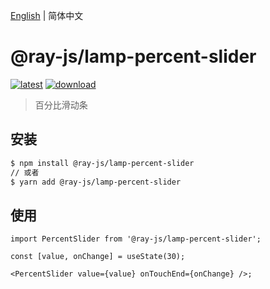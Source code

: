 [English](./README.md) | 简体中文

# @ray-js/lamp-percent-slider

[![latest](https://img.shields.io/npm/v/@ray-js/lamp-percent-slider/latest.svg)](https://www.npmjs.com/package/@ray-js/lamp-percent-slider) [![download](https://img.shields.io/npm/dt/@ray-js/lamp-percent-slider.svg)](https://www.npmjs.com/package/@ray-js/lamp-percent-slider)

> 百分比滑动条

## 安装

```sh
$ npm install @ray-js/lamp-percent-slider
// 或者
$ yarn add @ray-js/lamp-percent-slider
```

## 使用

```tsx
import PercentSlider from '@ray-js/lamp-percent-slider';

const [value, onChange] = useState(30);

<PercentSlider value={value} onTouchEnd={onChange} />;
```
